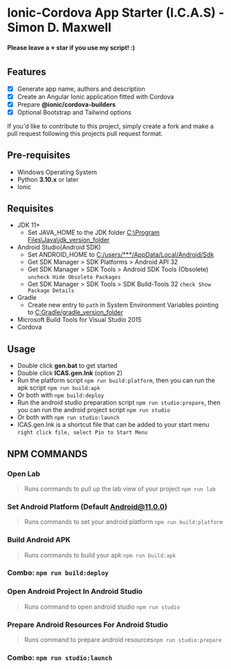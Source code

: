 # Ionic-Cordova App Starter (I.C.A.S) - Simon D. Maxwell
#### Please leave a ⭐ star if you use my script! :)
## Features

-   [x] Generate app name, authors and description
-   [x] Create an Angular Ionic application fitted with Cordova
-   [x] Prepare **@ionic/cordova-builders**
-   [x] Optional Bootstrap and Tailwind options

If you'd like to contribute to this project, simply create a fork and make a pull request following this projects pull request format.

## Pre-requisites

-   Windows Operating System
-   Python **3.10.x** or later
-   Ionic

## Requisites

-   JDK 11+
    -   Set JAVA_HOME to the JDK folder [C:\Program Files\Java\jdk_version_folder]()
-   Android Studio(Android SDK)
    -   Set ANDROID_HOME to [C:/users/\*\*\*/AppData/Local/Android/Sdk]()
    -   Get SDK Manager > SDK Platforms > Android API 32
    -   Get SDK Manager > SDK Tools > Android SDK Tools (Obsolete) `uncheck Hide Obsolete Packages`
    -   Get SDK Manager > SDK Tools > SDK Build-Tools 32 `check Show Package Details`
-   Gradle
    -   Create new entry to `path` in System Environment Variables pointing to [C:Gradle/gradle_version_folder]()
-   Microsoft Build Tools for Visual Studio 2015
-   Cordova

## Usage

-   Double click **gen.bat** to get started
-   Double click **ICAS.gen.Ink** (option 2)
-   Run the platform script `npm run build:platform`, then you can run the apk script `npm run build:apk`
-   Or both with `npm build:deploy`
-   Run the android studio preparation script `npm run studio:prepare`, then you can run the android project script `npm run studio`
-   Or both with `npm run studio:launch`
-   ICAS.gen.Ink is a shortcut file that can be added to your start menu `right click file, select Pin to Start Menu`

## NPM COMMANDS

### Open Lab

> Runs commands to pull up the lab view of your project `npm run lab`

### Set Android Platform (Default Android@11.0.0)

> Runs commands to set your android platform `npm run build:platform`

### Build Android APK

> Runs commands to build your apk `npm run build:apk`

### Combo: `npm run build:deploy`

### Open Android Project In Android Studio

> Runs command to open android studio `npm run studio`

### Prepare Android Resources For Android Studio

> Runs command to prepare android resources`npm run studio:prepare`

### Combo: `npm run studio:launch`
